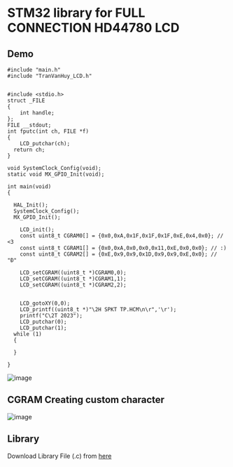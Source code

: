 # STM32 library for FULL CONNECTION HD44780 LCD

## Demo
```
#include "main.h"
#include "TranVanHuy_LCD.h"


#include <stdio.h>
struct _FILE
{
	int handle;
};
FILE __stdout;
int fputc(int ch, FILE *f) 
{
	LCD_putchar(ch);
  return ch;
}

void SystemClock_Config(void);
static void MX_GPIO_Init(void);

int main(void)
{

  HAL_Init();
  SystemClock_Config();
  MX_GPIO_Init();
	
	LCD_init();
	const uint8_t CGRAM0[] = {0x0,0xA,0x1F,0x1F,0x1F,0xE,0x4,0x0}; // <3
	const uint8_t CGRAM1[] = {0x0,0xA,0x0,0x0,0x11,0xE,0x0,0x0}; // :)
	const uint8_t CGRAM2[] = {0xE,0x9,0x9,0x1D,0x9,0x9,0xE,0x0}; // "Đ"
	
	LCD_setCGRAM((uint8_t *)CGRAM0,0);
	LCD_setCGRAM((uint8_t *)CGRAM1,1);
	LCD_setCGRAM((uint8_t *)CGRAM2,2);
	
	
	LCD_gotoXY(0,0);
	LCD_printf((uint8_t *)"\2H SPKT TP.HCM\n\r",'\r');
	printf("C\2T 2023");
	LCD_putchar(0);
	LCD_putchar(1);
  while (1)
  {

  }

}

```
![image](https://github.com/VanHuyTran24/STM32F103-LCD-HD44780-FULL-CONNECTION/assets/166670555/bfff8c71-8ed3-4464-b153-cf9a9914c31e)

## CGRAM Creating custom character
![image](https://github.com/VanHuyTran24/STM32F103-LCD-HD44780-FULL-CONNECTION/assets/166670555/fafd4aef-3297-4fd5-8350-d84168f7a69f)

## Library
Download Library File (.c) from [here](https://github.com/VanHuyTran24/STM32F103-LCD-HD44780-FULL-CONNECTION/blob/master/Program_KeilC/MDK-ARM/TranVanHuy_LCD.c)
